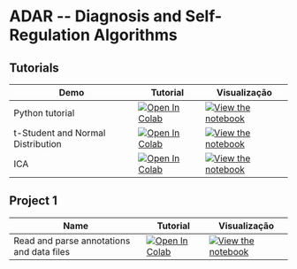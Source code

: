 # ADAR -- Diagnosis and Self-Regulation Algorithms

## Tutorials
| Demo  | Tutorial | Visualização |
| - | --- | ---- |
| Python tutorial| [![Open In Colab](https://colab.research.google.com/assets/colab-badge.svg)](https://colab.research.google.com/github/mfmachado/adar/blob/main/notebooks/PythonTutorial.ipynb) | [![View the notebook](https://img.shields.io/badge/render-nbviewer-orange.svg)](https://nbviewer.jupyter.org/github/mfmachado/adar/blob/main/notebooks/PythonTutorial.ipynb?flush_cache=true) |
| t-Student and Normal Distribution | [![Open In Colab](https://colab.research.google.com/assets/colab-badge.svg)](https://colab.research.google.com/github/mfmachado/adar/blob/main/notebooks/tStudentNormalDistribution.ipynb) | [![View the notebook](https://img.shields.io/badge/render-nbviewer-orange.svg)](https://nbviewer.jupyter.org/github/mfmachado/adar/blob/main/notebooks/tStudentNormalDistribution.ipynb?flush_cache=true) |
| ICA | [![Open In Colab](https://colab.research.google.com/assets/colab-badge.svg)](https://colab.research.google.com/github/mfmachado/adar/blob/main/notebooks/ICA.ipynb) | [![View the notebook](https://img.shields.io/badge/render-nbviewer-orange.svg)](https://nbviewer.jupyter.org/github/mfmachado/adar/blob/main/notebooks/ICA.ipynb?flush_cache=true) |

## Project 1 

| Name  | Tutorial | Visualização |
| - | --- | ---- |
| Read and parse annotations and data files | [![Open In Colab](https://colab.research.google.com/assets/colab-badge.svg)](https://colab.research.google.com/github/mfmachado/adar/blob/main/notebooks/ParseEDFAndTXTToCSV.ipynb) | [![View the notebook](https://img.shields.io/badge/render-nbviewer-orange.svg)](https://nbviewer.jupyter.org/github/mfmachado/adar/blob/main/notebooks/ParseEDFAndTXTToCSV.ipynb?flush_cache=true) |
